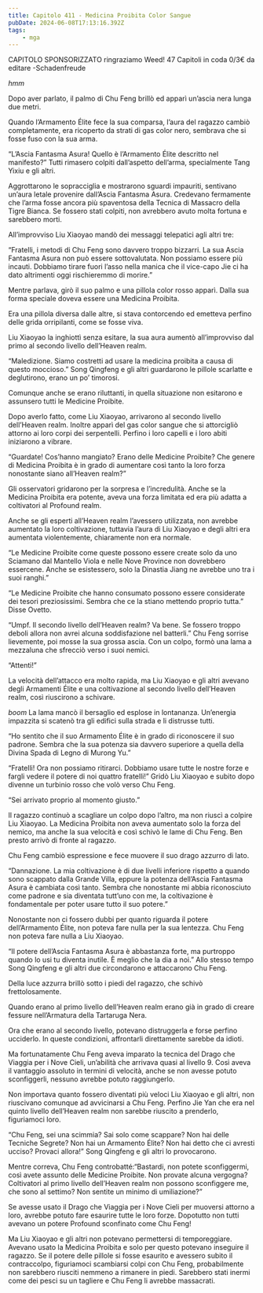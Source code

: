 ```yaml
---
title: Capitolo 411 - Medicina Proibita Color Sangue
pubDate: 2024-06-08T17:13:16.392Z
tags:
    - mga
---
```

                
CAPITOLO SPONSORIZZATO ringraziamo Weed!
47 Capitoli in coda 0/3€
da editare
-Schadenfreude


*hmm*


Dopo aver parlato, il palmo di Chu Feng brillò ed apparì un’ascia nera lunga due metri.


Quando l’Armamento Élite fece la sua comparsa, l’aura del ragazzo cambiò completamente, era ricoperto da strati di gas color nero, sembrava che si fosse fuso con la sua arma.


“L’Ascia Fantasma Asura! Quello è l’Armamento Élite descritto nel manifesto?” Tutti rimasero colpiti dall’aspetto dell’arma, specialmente Tang Yixiu e gli altri.


Aggrottarono le sopracciglia e mostrarono sguardi impauriti, sentivano un’aura letale provenire dall’Ascia Fantasma Asura. Credevano fermamente che l’arma fosse ancora più spaventosa della Tecnica di Massacro della Tigre Bianca. Se fossero stati colpiti, non avrebbero avuto molta fortuna e sarebbero morti.


All’improvviso Liu Xiaoyao mandò dei messaggi telepatici agli altri tre:


“Fratelli, i metodi di Chu Feng sono davvero troppo bizzarri. La sua Ascia Fantasma Asura non può essere sottovalutata. Non possiamo essere più incauti. Dobbiamo tirare fuori l’asso nella manica che il vice-capo Jie ci ha dato altrimenti oggi rischieremmo di morire.” 


Mentre parlava, girò il suo palmo e una pillola color rosso apparì. Dalla sua forma speciale doveva essere una Medicina Proibita.


Era una pillola diversa dalle altre, si stava contorcendo ed emetteva perfino delle grida orripilanti, come se fosse viva.


Liu Xiaoyao la inghiottì senza esitare, la sua aura aumentò all’improvviso dal primo al secondo livello dell’Heaven realm.


“Maledizione. Siamo costretti ad usare la medicina proibita a causa di questo moccioso.” Song Qingfeng e gli altri guardarono le pillole scarlatte e deglutirono, erano un po’ timorosi.


Comunque anche se erano riluttanti, in quella situazione non esitarono e assunsero tutti le Medicine Proibite.


Dopo averlo fatto, come Liu Xiaoyao, arrivarono al secondo livello dell’Heaven realm. Inoltre apparì del gas color sangue che si attorcigliò attorno ai loro corpi dei serpentelli. Perfino i loro capelli e i loro abiti iniziarono a vibrare.


“Guardate! Cos’hanno mangiato? Erano delle Medicine Proibite? Che genere di Medicina Proibita è in grado di aumentare così tanto la loro forza nonostante siano all’Heaven realm?”


Gli osservatori gridarono per la sorpresa e l’incredulità. Anche se la Medicina Proibita era potente, aveva una forza limitata ed era più adatta a coltivatori al Profound realm.


Anche se gli esperti all’Heaven realm l’avessero utilizzata, non avrebbe aumentato la loro coltivazione, tuttavia l’aura di Liu Xiaoyao e degli altri era aumentata violentemente, chiaramente non era normale.


“Le Medicine Proibite come queste possono essere create solo da uno Sciamano dal Mantello Viola e nelle Nove Province non dovrebbero essercene. Anche se esistessero, solo la Dinastia Jiang ne avrebbe uno tra i suoi ranghi.”


“Le Medicine Proibite che hanno consumato possono essere considerate dei tesori preziosissimi. Sembra che ce la stiano mettendo proprio tutta.” Disse Ovetto.


“Umpf. Il secondo livello dell’Heaven realm? Va bene. Se fossero troppo deboli allora non avrei alcuna soddisfazione nel batterli.” Chu Feng sorrise lievemente, poi mosse la sua grossa ascia. Con un colpo, formò una lama a mezzaluna che sfrecciò verso i suoi nemici.


“Attenti!”


La velocità dell’attacco era molto rapida, ma Liu Xiaoyao e gli altri avevano degli Armamenti Élite e una coltivazione al secondo livello dell’Heaven realm, così riuscirono a schivare.


*boom* La lama mancò il bersaglio ed esplose in lontananza. Un’energia impazzita si scatenò tra gli edifici sulla strada e li distrusse tutti.


“Ho sentito che il suo Armamento Élite è in grado di riconoscere il suo padrone. Sembra che la sua potenza sia davvero superiore a quella della Divina Spada di Legno di Murong Yu.”


“Fratelli! Ora non possiamo ritirarci. Dobbiamo usare tutte le nostre forze e fargli vedere il potere di noi quattro fratelli!” Gridò Liu Xiaoyao e subito dopo divenne un turbinio rosso che volò verso Chu Feng.


“Sei arrivato proprio al momento giusto.”


Il ragazzo continuò a scagliare un colpo dopo l’altro, ma non riuscì a colpire Liu Xiaoyao. La Medicina Proibita non aveva aumentato solo la forza del nemico, ma anche la sua velocità e così schivò le lame di Chu Feng. Ben presto arrivò di fronte al ragazzo.


Chu Feng cambiò espressione e fece muovere il suo drago azzurro di lato.


“Dannazione. La mia coltivazione è di due livelli inferiore rispetto a quando sono scappato dalla Grande Villa, eppure la potenza dell’Ascia Fantasma Asura è cambiata così tanto. Sembra che nonostante mi abbia riconosciuto come padrone e sia diventata tutt’uno con me, la coltivazione è fondamentale per poter usare tutto il suo potere.”


Nonostante non ci fossero dubbi per quanto riguarda il potere dell’Armamento Élite, non poteva fare nulla per la sua lentezza. Chu Feng non poteva fare nulla a Liu Xiaoyao.


“Il potere dell’Ascia Fantasma Asura è abbastanza forte, ma purtroppo quando lo usi tu diventa inutile. È meglio che la dia a noi.” Allo stesso tempo Song Qingfeng e gli altri due circondarono e attaccarono Chu Feng.


Della luce azzurra brillò sotto i piedi del ragazzo, che schivò frettolosamente.


Quando erano al primo livello dell’Heaven realm erano già in grado di creare fessure nell’Armatura della Tartaruga Nera.


Ora che erano al secondo livello, potevano distruggerla e forse perfino ucciderlo. In queste condizioni, affrontarli direttamente sarebbe da idioti.


Ma fortunatamente Chu Feng aveva imparato la tecnica del Drago che Viaggia per i Nove Cieli, un’abilità che arrivava quasi al livello 9. Così aveva il vantaggio assoluto in termini di velocità, anche se non avesse potuto sconfiggerli, nessuno avrebbe potuto raggiungerlo.


Non importava quanto fossero diventati più veloci Liu Xiaoyao e gli altri, non riuscivano comunque ad avvicinarsi a Chu Feng. Perfino Jie Yan che era nel quinto livello dell’Heaven realm non sarebbe riuscito a prenderlo, figuriamoci loro.


“Chu Feng, sei una scimmia? Sai solo come scappare? Non hai delle Tecniche Segrete? Non hai un Armamento Élite? Non hai detto che ci avresti ucciso? Provaci allora!” Song Qingfeng e gli altri lo provocarono.


Mentre correva, Chu Feng controbatté:“Bastardi, non potete sconfiggermi, così avete assunto delle Medicine Proibite. Non provate alcuna vergogna? Coltivatori al primo livello dell’Heaven realm non possono sconfiggere me, che sono al settimo? Non sentite un minimo di umiliazione?”


Se avesse usato il Drago che Viaggia per i Nove Cieli per muoversi attorno a loro, avrebbe potuto fare esaurire tutte le loro forze. Dopotutto non tutti avevano un potere Profound sconfinato come Chu Feng!


Ma Liu Xiaoyao e gli altri non potevano permettersi di temporeggiare. Avevano usato la Medicina Proibita e solo per questo potevano inseguire il ragazzo. Se il potere delle pillole si fosse esaurito e avessero subito il contraccolpo, figuriamoci scambiarsi colpi con Chu Feng, probabilmente non sarebbero riusciti nemmeno a rimanere in piedi. Sarebbero stati inermi come dei pesci su un tagliere e Chu Feng li avrebbe massacrati.





